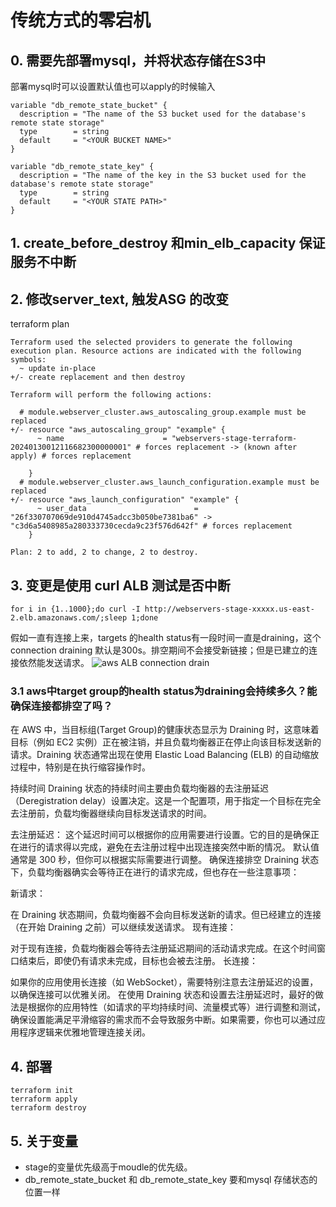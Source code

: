 # 传统方式的零宕机
## 0. 需要先部署mysql，并将状态存储在S3中
部署mysql时可以设置默认值也可以apply的时候输入
```hcl
variable "db_remote_state_bucket" {
  description = "The name of the S3 bucket used for the database's remote state storage"
  type        = string
  default     = "<YOUR BUCKET NAME>"
}

variable "db_remote_state_key" {
  description = "The name of the key in the S3 bucket used for the database's remote state storage"
  type        = string
  default     = "<YOUR STATE PATH>"
}
```

## 1. create_before_destroy 和min_elb_capacity 保证服务不中断


## 2. 修改server_text, 触发ASG 的改变
terraform plan
```
Terraform used the selected providers to generate the following execution plan. Resource actions are indicated with the following symbols:
  ~ update in-place
+/- create replacement and then destroy

Terraform will perform the following actions:

  # module.webserver_cluster.aws_autoscaling_group.example must be replaced
+/- resource "aws_autoscaling_group" "example" {
      ~ name                      = "webservers-stage-terraform-20240130012116682300000001" # forces replacement -> (known after apply) # forces replacement

    }
  # module.webserver_cluster.aws_launch_configuration.example must be replaced
+/- resource "aws_launch_configuration" "example" {
      ~ user_data                        = "26f330707069de910d4745adcc3b050be7381ba6" -> "c3d6a5408985a280333730cecda9c23f576d642f" # forces replacement
    }

Plan: 2 to add, 2 to change, 2 to destroy.
```

## 3. 变更是使用 curl ALB 测试是否中断
```
for i in {1..1000};do curl -I http://webservers-stage-xxxxx.us-east-2.elb.amazonaws.com/;sleep 1;done
```
假如一直有连接上来，targets 的health status有一段时间一直是draining，这个connection draining 默认是300s。排空期间不会接受新链接；但是已建立的连接依然能发送请求。
![aws ALB connection drain ](https://github.com/myysophia/terraform-repo/assets/25994521/a58c52e7-2598-49fa-87dc-64c691085642)

### 3.1 aws中target group的health status为draining会持续多久？能确保连接都排空了吗？
在 AWS 中，当目标组(Target Group)的健康状态显示为 Draining 时，这意味着目标（例如 EC2 实例）正在被注销，并且负载均衡器正在停止向该目标发送新的请求。Draining 状态通常出现在使用 Elastic Load Balancing (ELB) 的自动缩放过程中，特别是在执行缩容操作时。

持续时间
Draining 状态的持续时间主要由负载均衡器的去注册延迟（Deregistration delay）设置决定。这是一个配置项，用于指定一个目标在完全去注册前，负载均衡器继续向目标发送请求的时间。

去注册延迟：
这个延迟时间可以根据你的应用需要进行设置。它的目的是确保正在进行的请求得以完成，避免在去注册过程中出现连接突然中断的情况。
默认值通常是 300 秒，但你可以根据实际需要进行调整。
确保连接排空
Draining 状态下，负载均衡器确实会等待正在进行的请求完成，但也存在一些注意事项：

新请求：

在 Draining 状态期间，负载均衡器不会向目标发送新的请求。但已经建立的连接（在开始 Draining 之前）可以继续发送请求。
现有连接：

对于现有连接，负载均衡器会等待去注册延迟期间的活动请求完成。在这个时间窗口结束后，即使仍有请求未完成，目标也会被去注册。
长连接：

如果你的应用使用长连接（如 WebSocket），需要特别注意去注册延迟的设置，以确保连接可以优雅关闭。
在使用 Draining 状态和设置去注册延迟时，最好的做法是根据你的应用特性（如请求的平均持续时间、流量模式等）进行调整和测试，确保设置能满足平滑缩容的需求而不会导致服务中断。如果需要，你也可以通过应用程序逻辑来优雅地管理连接关闭。

## 4. 部署

```
terraform init
terraform apply
terraform destroy
```

## 5. 关于变量
- stage的变量优先级高于moudle的优先级。
- db_remote_state_bucket 和 db_remote_state_key 要和mysql 存储状态的位置一样
